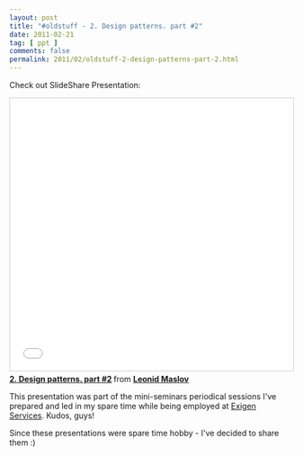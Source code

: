 ```yaml
---
layout: post
title: "#oldstuff - 2. Design patterns. part #2"
date: 2011-02-21
tag: [ ppt ]
comments: false
permalink: 2011/02/oldstuff-2-design-patterns-part-2.html
---
```


Check out SlideShare Presentation: <br />
<iframe src="//www.slideshare.net/slideshow/embed_code/key/AW46jnfzvoIPyC" width="595" height="485" frameborder="0" marginwidth="0" marginheight="0" scrolling="no" style="border:1px solid #CCC; border-width:1px; margin-bottom:5px; max-width: 100%;" allowfullscreen> </iframe> <div style="margin-bottom:5px"> <strong> <a href="//www.slideshare.net/leonidmaslov/design-patterns-seriespresentation2" title="2. Design patterns. part #2" target="_blank">2. Design patterns. part #2</a> </strong> from <strong><a href="//www.slideshare.net/leonidmaslov" target="_blank">Leonid Maslov</a></strong> </div>

This presentation was part of the mini-seminars periodical sessions I've prepared and led in my spare time while being employed at&nbsp;<a href="http://www.exigenservices.lv/">Exigen Services</a>. Kudos, guys!

Since these presentations were spare time hobby - I've decided to share them :)&nbsp;</div></div></div>
